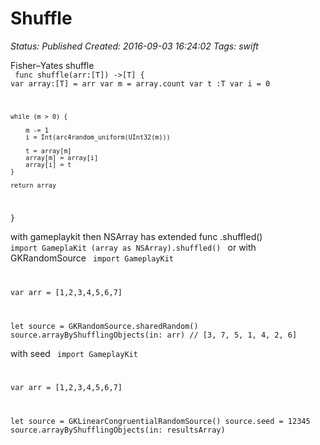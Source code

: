 # Shuffle

_Status: Published_
_Created: 2016-09-03 16:24:02_
_Tags: swift_

Fisher–Yates shuffle<br />
<code>
func shuffle<T>(arr:[T]) ->[T]
{
    var array:[T] = arr
    var m = array.count
    var t :T
    var i = 0
    
    while (m > 0) {
        
        m -= 1
        i = Int(arc4random_uniform(UInt32(m)))
        
        t = array[m]
        array[m] = array[i]
        array[i] = t
    }
    
    return array
}
</code>

with gameplaykit
then NSArray has extended func .shuffled()
<code>
import GameplaKit
(array as NSArray).shuffled()
</code>
or with GKRandomSource
<code>
import GameplayKit

var arr = [1,2,3,4,5,6,7]

let source = GKRandomSource.sharedRandom()
source.arrayByShufflingObjects(in: arr) // [3, 7, 5, 1, 4, 2, 6]
</code>

with seed
<code>
import GameplayKit

var arr = [1,2,3,4,5,6,7]

let source = GKLinearCongruentialRandomSource()
source.seed = 12345
source.arrayByShufflingObjects(in: resultsArray)
</code>